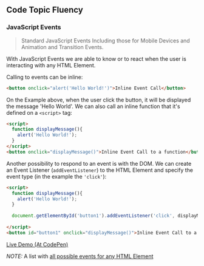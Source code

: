 ## Code Topic Fluency 

### JavaScript Events
> Standard JavaScript Events Including those for Mobile Devices and Animation and Transition Events.

With JavaScript Events we are able to know or to react when the user is interacting with any HTML Element.

Calling to events can be inline:

````html
<button onclick="alert('Hello World!')">Inline Event Call</button>
```` 

On the Example above, when the user click the button, it will be displayed the message 'Hello World'. We can also call an inline function that it's defined on a `<script>` tag:

````html
<script>
  function displayMessage(){
    alert('Hello World!');
  }
</script>
<button onclick="displayMessage()">Inline Event Call to a function</button>
````

Another possibility to respond to an event is with the DOM. We can create an Event Listener (`addEventListener`) to the HTML Element and specify the event type (in the example the `'click'`):

````html
<script>
  function displayMessage(){
    alert('Hello World!');
  }
  
  document.getElementById('button1').addEventListener('click', displayMessage);
  
</script>
<button id="button1" onclick="displayMessage()">Inline Event Call to a function</button>
````
<a href="https://codepen.io/glaucioso/pen/EMrgrb" target="_blank">Live Demo (At CodePen)</a>

*NOTE:* A list with [all possible events for any HTML Element](https://developer.mozilla.org/en-US/docs/Web/Events)
